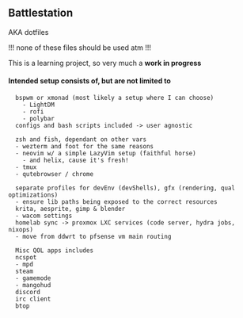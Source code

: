 ## Battlestation

AKA dotfiles

!!! none of these files should be used atm !!!

This is a learning project, so very much a **work in progress** 


#### Intended setup consists of, but are not limited to

```NixOS w/ home-manager, flakes and possibly some setup with hydra and/or nixops
  bspwm or xmonad (most likely a setup where I can choose)
    - LightDM
    - rofi
    - polybar
  configs and bash scripts included -> user agnostic
```
```
  zsh and fish, dependant on other vars
  - wezterm and foot for the same reasons
  - neovim w/ a simple LazyVim setup (faithful horse)
    - and helix, cause it's fresh!
  - tmux
  - qutebrowser / chrome
```
```
  separate profiles for devEnv (devShells), gfx (rendering, qual optimizations)
  - ensure lib paths being exposed to the correct resources
  krita, aesprite, gimp & blender
  - wacom settings
  homelab sync -> proxmox LXC services (code server, hydra jobs, nixops)
  - move from ddwrt to pfsense vm main routing
```
```
  Misc QOL apps includes
  ncspot
  - mpd
  steam
  - gamemode
  - mangohud
  discord
  irc client
  btop
```
